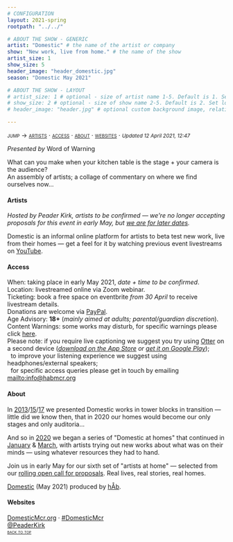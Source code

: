 ```yaml
---
# CONFIGURATION
layout: 2021-spring
rootpath: "../../"

# ABOUT THE SHOW - GENERIC
artist: "Domestic" # the name of the artist or company
show: "New work, live from home." # the name of the show
artist_size: 1
show_size: 5
header_image: "header_domestic.jpg"  
season: "Domestic May 2021"

# ABOUT THE SHOW - LAYOUT
# artist_size: 1 # optional - size of artist name 1-5. Default is 1. Set longer names to lower values
# show_size: 2 # optional - size of show name 2-5. Default is 2. Set longer names to lower values
# header_image: "header.jpg" # optional custom background image, relative to current page

---
```

<span style='font-variant: small-caps'>jump → [artists](/current/2021-domestic/#artists) · [access](/current/2021-domestic/#access) · [about](/current/2021-domestic/#about) · [websites](/current/2021-domestic/#websites)</span> · <small>*Updated 12 April 2021, 12:47*</small>     
        
*Presented by* Word of Warning        
         
What can you make when your kitchen table is the stage + your camera is the audience?<br>An assembly of artists; a collage of commentary on where we find ourselves now…     
         
#### Artists       
*Hosted by Peader Kirk, artists to be confirmed — we're no longer accepting proposals for this event in early May, but <a href="http://domesticmcr.posthaven.com" target="_blank">we are for later dates</a>.*        
        
Domestic is an informal online platform for artists to beta test new work, live from their homes — get a feel for it by watching previous event livestreams on <a href="http://youtube.com/playlist?list=PLHmxKLx8cM6BDQVxWcVUAIZapNVroOJWj" target="_blank">YouTube</a>.        
         
#### Access            
When: taking place in early May 2021, *date + time to be confirmed*.<br>Location: livestreamed online via Zoom webinar.<br>Ticketing: book a free space on eventbrite *from 30 April* to receive livestream details.<br>Donations are welcome via <a href="http://paypal.me/warnmcr" target="_blank">PayPal</a>.<br>Age Advisory: **18+** (*mainly aimed at adults; parental/guardian discretion*).<br>Content Warnings: some works may disturb, for specific warnings please click [here](/warnings).<br>Please note: if you require live captioning we suggest you try using <a href="http://otter.ai/starter-guide?article=generateNotes" target="_blank">Otter</a> on a second device (*<a href="http://itunes.apple.com/us/app/otter-voice-notes/id1276437113" target="_blank">download on the App Store</a> or <a href="http://play.google.com/store/apps/details?id=com.aisense.otter" target="_blank">get it on Google Play</a>*);<br>&nbsp;&nbsp;to improve your listening experience we suggest using headphones/external speakers;<br>&nbsp;&nbsp;for specific access queries please get in touch by emailing <mailto:info@habmcr.org>         
          
#### About         
In [2013](/archive/2013-domestic)/[15](/archive/2015-domestic)/[17](/archive/2017-autumnwinter/pritchard) we presented Domestic works in tower blocks in transition — little did we know then, that in 2020 our homes would become our only stages and only auditoria…        
        
And so in [2020](/archive/2020-domestic) we began a series of "Domestic at homes" that continued in [January](/current/2021-domestic/january) & [March](/current/2021-domestic/march), with artists trying out new works about what was on their minds — using whatever resources they had to hand.         
        
Join us in early May for our sixth set of "artists at home" — selected from our <a href="http://domesticmcr.posthaven.com" target="_blank">rolling open call for proposals</a>. Real lives, real stories, real homes.          
        
[Domestic](/hab/domestic) (May 2021) produced by [hÅb](/hab).        
         
#### Websites         
<a href="http://domesticmcr.org" target="_blank">DomesticMcr.org</a> · <a href="http://twitter.com/hashtag/DomesticMcr" target="_blank">#DomesticMcr</a><br><a href="http://twitter.com/PeaderKirk" target="_blank">@PeaderKirk</a>                
<small><span style='font-variant: small-caps'>[back to top](/current/2021-domestic)</span></small>
